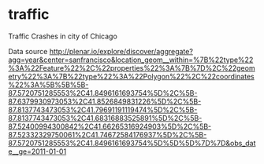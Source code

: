 # traffic
Traffic Crashes in city of Chicago


Data source http://plenar.io/explore/discover/aggregate?agg=year&center=sanfrancisco&location_geom__within=%7B%22type%22%3A%22Feature%22%2C%22properties%22%3A%7B%7D%2C%22geometry%22%3A%7B%22type%22%3A%22Polygon%22%2C%22coordinates%22%3A%5B%5B%5B-87.5720751285553%2C41.8496161693754%5D%2C%5B-87.6379930973053%2C41.8526849831226%5D%2C%5B-87.8137743473053%2C41.79691191119474%5D%2C%5B-87.8137743473053%2C41.68316883525891%5D%2C%5B-87.52400994300842%2C41.66265316924903%5D%2C%5B-87.52332329750061%2C41.74672584176937%5D%2C%5B-87.5720751285553%2C41.8496161693754%5D%5D%5D%7D%7D&obs_date__ge=2011-01-01
